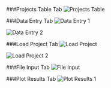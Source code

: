 ###Projects Table Tab
![Projects Table](https://github.com/TDobs287/Internship-Project/assets/113118701/7d54893c-d7b6-4529-aa97-afa37cd0e1bb)


###Data Entry Tab
![Data Entry 1](https://github.com/TDobs287/Internship-Project/assets/113118701/efa9c394-bdcf-4fc6-9104-61eee83c4190)


![Data Entry 2](https://github.com/TDobs287/Internship-Project/assets/113118701/2658d174-17e4-4351-b6e4-711da4119303)


###Load Project Tab
![Load Project](https://github.com/TDobs287/Internship-Project/assets/113118701/c4c64d62-492a-4d4b-bbcf-96c5f57ac8e9)


![Load Project 2](https://github.com/TDobs287/Internship-Project/assets/113118701/f0db9dbc-7d23-4ec9-b4a6-a9333bb8b0c8)


###File Input Tab
![File Input](https://github.com/TDobs287/Internship-Project/assets/113118701/1370acdd-4982-4e59-9f5a-a56544c7bff7)


###Plot Results Tab
![Plot Results 1](https://github.com/TDobs287/Internship-Project/assets/113118701/c438b292-0056-4b98-a1d9-11f7a1fb4fa6)
